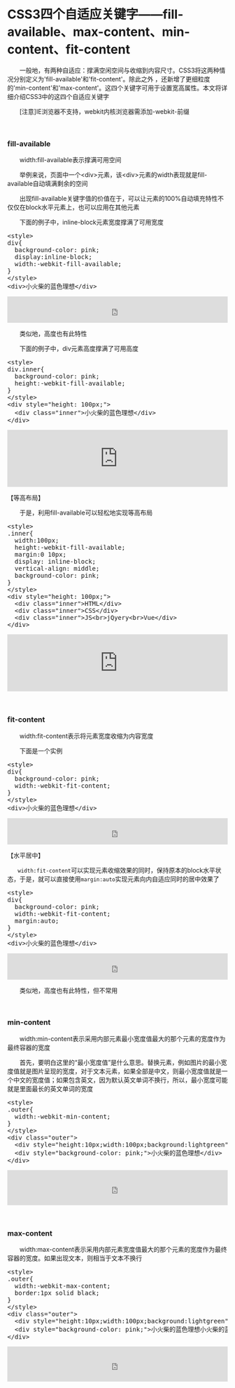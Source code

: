 # CSS3四个自适应关键字——fill-available、max-content、min-content、fit-content

　　一般地，有两种自适应：撑满空闲空间与收缩到内容尺寸。CSS3将这两种情况分别定义为'fill-available'和'fit-content'。除此之外&nbsp;，还新增了更细粒度的'min-content'和'max-content'。这四个关键字可用于设置宽高属性。本文将详细介绍CSS3中的这四个自适应关键字

　　[注意]IE浏览器不支持，webkit内核浏览器需添加-webkit-前缀

&nbsp;

### fill-available

　　width:fill-available表示撑满可用空间

　　举例来说，页面中一个&lt;div&gt;元素，该&lt;div&gt;元素的width表现就是fill-available自动填满剩余的空间

　　出现fill-available关键字值的价值在于，可以让元素的100%自动填充特性不仅仅在block水平元素上，也可以应用在其他元素

　　下面的例子中，inline-block元素宽度撑满了可用宽度

<div class="cnblogs_code">
<pre>&lt;style&gt;
div{
  background-color: pink;
  display:inline-block;
  width:-webkit-fill-available;
}
&lt;/style&gt;
&lt;div&gt;小火柴的蓝色理想&lt;/div&gt;</pre>
</div>

<iframe style="width: 100%; height: 60px;" src="https://demo.xiaohuochai.site/css/auto/a1.html" frameborder="0" width="320" height="240"></iframe>

　　类似地，高度也有此特性

　　下面的例子中，div元素高度撑满了可用高度

<div class="cnblogs_code">
<pre>&lt;style&gt;
div.inner{
  background-color: pink;
  height:-webkit-fill-available;
}
&lt;/style&gt;
&lt;div style="height: 100px;"&gt;
  &lt;div class="inner"&gt;小火柴的蓝色理想&lt;/div&gt;
&lt;/div&gt;</pre>
</div>

<iframe style="width: 100%; height: 130px;" src="https://demo.xiaohuochai.site/css/auto/a2.html" frameborder="0" width="320" height="240"></iframe>

【等高布局】

　　于是，利用fill-available可以轻松地实现等高布局

<div class="cnblogs_code">
<pre>&lt;style&gt;
.inner{
  width:100px;
  height:-webkit-fill-available;
  margin:0 10px;
  display: inline-block;
  vertical-align: middle;
  background-color: pink;
}
&lt;/style&gt;
&lt;div style="height: 100px;"&gt;
  &lt;div class="inner"&gt;HTML&lt;/div&gt;
  &lt;div class="inner"&gt;CSS&lt;/div&gt;
  &lt;div class="inner"&gt;JS&lt;br&gt;jQyery&lt;br&gt;Vue&lt;/div&gt;
&lt;/div&gt;</pre>
</div>

<iframe style="width: 100%; height: 130px;" src="https://demo.xiaohuochai.site/css/auto/a3.html" frameborder="0" width="320" height="240"></iframe>

&nbsp;

### fit-content

　　width:fit-content表示将元素宽度收缩为内容宽度

　　下面是一个实例

<div class="cnblogs_code">
<pre>&lt;style&gt;
div{
  background-color: pink;
  width:-webkit-fit-content;
}
&lt;/style&gt;
&lt;div&gt;小火柴的蓝色理想&lt;/div&gt;</pre>
</div>

<iframe style="width: 100%; height: 60px;" src="https://demo.xiaohuochai.site/css/auto/a4.html" frameborder="0" width="320" height="240"></iframe>

【水平居中】

`　　width:fit-content`可以实现元素收缩效果的同时，保持原本的block水平状态，于是，就可以直接使用`margin:auto`实现元素向内自适应同时的居中效果了

<div class="cnblogs_code">
<pre>&lt;style&gt;
div{
  background-color: pink;
  width:-webkit-fit-content;
  margin:auto;
}
&lt;/style&gt;
&lt;div&gt;小火柴的蓝色理想&lt;/div&gt;</pre>
</div>

<iframe style="width: 100%; height: 60px;" src="https://demo.xiaohuochai.site/css/auto/a5.html" frameborder="0" width="320" height="240"></iframe>

　　类似地，高度也有此特性，但不常用

&nbsp;

### min-content

　　width:min-content表示采用内部元素最小宽度值最大的那个元素的宽度作为最终容器的宽度

　　首先，要明白这里的&ldquo;最小宽度值&rdquo;是什么意思。替换元素，例如图片的最小宽度值就是图片呈现的宽度，对于文本元素，如果全部是中文，则最小宽度值就是一个中文的宽度值；如果包含英文，因为默认英文单词不换行，所以，最小宽度可能就是里面最长的英文单词的宽度

<div class="cnblogs_code">
<pre>&lt;style&gt;
.outer{
  width:-webkit-min-content;
}
&lt;/style&gt;
&lt;div class="outer"&gt;
  &lt;div style="height:10px;width:100px;background:lightgreen"&gt;&lt;/div&gt;
  &lt;div style="background-color: pink;"&gt;小火柴的蓝色理想&lt;/div&gt;
&lt;/div&gt;</pre>
</div>

<iframe style="width: 100%; height: 80px;" src="https://demo.xiaohuochai.site/css/auto/a6.html" frameborder="0" width="320" height="240"></iframe>

&nbsp;

### max-content

　　width:max-content表示采用内部元素宽度值最大的那个元素的宽度作为最终容器的宽度。如果出现文本，则相当于文本不换行

<div class="cnblogs_code">
<pre>&lt;style&gt;
.outer{
  width:-webkit-max-content;
  border:1px solid black;
}
&lt;/style&gt;
&lt;div class="outer"&gt;
  &lt;div style="height:10px;width:100px;background:lightgreen"&gt;&lt;/div&gt;
  &lt;div style="background-color: pink;"&gt;小火柴的蓝色理想小火柴的蓝色理想小火柴的蓝色理想小火柴的蓝色理想小火柴的蓝色理想小火柴的蓝色理想小火柴的蓝色理想小火柴的蓝色理想小火柴的蓝色理想小火柴的蓝色理想小火柴的蓝色理想小火柴的蓝色理想小火柴的蓝色理想小火柴的蓝色理想小火柴的蓝色理想小火柴的蓝色理想小火柴的蓝色理想小火柴的蓝色理想小火柴的蓝色理想小火柴的蓝色理想小火柴的蓝色理想&lt;/div&gt;
&lt;/div&gt;</pre>
</div>

<iframe style="width: 100%; height: 80px;" src="https://demo.xiaohuochai.site/css/auto/a7.html" frameborder="0" width="320" height="240"></iframe>
